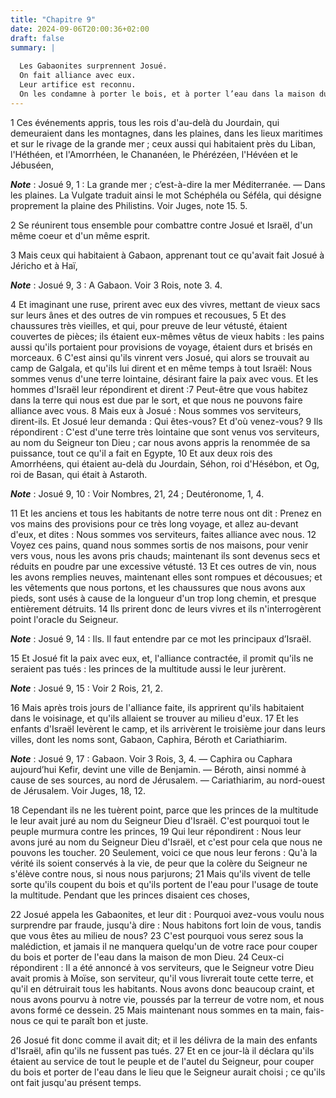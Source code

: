 ```yaml
---
title: "Chapitre 9"
date: 2024-09-06T20:00:36+02:00
draft: false
summary: |
  
  Les Gabaonites surprennent Josué.
  On fait alliance avec eux.
  Leur artifice est reconnu.
  On les condamne à porter le bois, et à porter l’eau dans la maison du Seigneur.
---
```



1 Ces événements appris, tous les rois d'au-delà du Jourdain, qui demeuraient dans les montagnes, dans les plaines, dans les lieux maritimes et sur le rivage de la grande mer ; ceux aussi qui habitaient près du Liban, l'Héthéen, et l'Amorrhéen, le Chananéen, le Phérézéen, l'Hévéen et le Jébuséen,

***Note*** :  Josué 9, 1 : La grande mer ; c’est-à-dire la mer Méditerranée. ― Dans les plaines. La Vulgate traduit ainsi le mot Schéphéla ou Séféla, qui désigne proprement la plaine des Philistins. Voir Juges, note 15. 5.

2 Se réunirent tous ensemble pour combattre contre Josué et Israël, d'un même coeur et d'un même esprit.


3 Mais ceux qui habitaient à Gabaon, apprenant tout ce qu'avait fait Josué à Jéricho et à Haï,

***Note*** :  Josué 9, 3 : A Gabaon. Voir 3 Rois, note 3. 4.

4 Et imaginant une ruse, prirent avec eux des vivres, mettant de vieux sacs sur leurs ânes et des outres de vin rompues et recousues, 5 Et des chaussures très vieilles, et qui, pour preuve de leur vétusté, étaient couvertes de pièces; ils étaient eux-mêmes vêtus de vieux habits : les pains aussi qu'ils portaient pour provisions de voyage, étaient durs et brisés en morceaux. 6 C'est ainsi qu'ils vinrent vers Josué, qui alors se trouvait au camp de Galgala, et qu'ils lui dirent et en même temps à tout Israël: Nous sommes venus d'une terre lointaine, désirant faire la paix avec vous. Et les hommes d'Israël leur répondirent et dirent :7 Peut-être que vous habitez dans la terre qui nous est due par le sort, et que nous ne pouvons faire alliance avec vous. 8 Mais eux à Josué : Nous sommes vos serviteurs, dirent-ils. Et Josué leur demanda : Qui êtes-vous? Et d'où venez-vous? 9 Ils répondirent : C'est d'une terre très lointaine que sont venus vos serviteurs, au nom du Seigneur ton Dieu ; car nous avons appris la
renommée de sa puissance, tout ce qu'il a fait en Egypte, 10 Et aux deux rois des Amorrhéens, qui étaient au-delà du Jourdain, Séhon, roi d'Hésébon, et Og, roi de Basan, qui était à Astaroth.

***Note*** :  Josué 9, 10 : Voir Nombres, 21, 24 ; Deutéronome, 1, 4.

11 Et les anciens et tous les habitants de notre terre nous ont dit : Prenez en vos mains des provisions pour ce très long voyage, et allez au-devant d'eux, et dites : Nous sommes vos serviteurs, faites alliance avec nous. 12 Voyez ces pains, quand nous sommes sortis de nos maisons, pour venir vers vous, nous les avons pris chauds; maintenant ils sont devenus secs et réduits en poudre par une excessive vétusté. 13 Et ces outres de vin, nous les avons remplies neuves, maintenant elles sont rompues et décousues; et les vêtements que nous portons, et les chaussures que nous avons aux pieds, sont usés à cause de la longueur d'un trop long chemin, et presque entièrement détruits. 14 Ils prirent donc de leurs vivres et ils n'interrogèrent point l'oracle du Seigneur.

***Note*** :  Josué 9, 14 : Ils. Il faut entendre par ce mot les principaux d’Israël.

15 Et Josué fit la paix avec eux, et, l'alliance contractée, il promit qu'ils ne seraient pas tués : les princes de la multitude aussi le leur jurèrent.

***Note*** :  Josué 9, 15 : Voir 2 Rois, 21, 2.


16 Mais après trois jours de l'alliance faite, ils apprirent qu'ils habitaient dans le voisinage, et qu'ils allaient se trouver au milieu d'eux. 17 Et les enfants d'Israël levèrent le camp, et ils arrivèrent le troisième jour dans leurs villes, dont les noms sont, Gabaon, Caphira, Béroth et Cariathiarim.

***Note*** :  Josué 9, 17 : Gabaon. Voir 3 Rois, 3, 4. ― Caphira ou Caphara aujourd’hui Kefir, devint une ville de Benjamin. ― Béroth, ainsi nommé à cause de ses sources, au nord de Jérusalem. ― Cariathiarim, au nord-ouest de Jérusalem. Voir Juges, 18, 12.

18 Cependant ils ne les tuèrent point, parce que les princes de la multitude le leur avait juré au nom du Seigneur Dieu d'Israël. C'est pourquoi tout le peuple murmura contre les princes, 19 Qui leur répondirent : Nous leur avons juré au nom du Seigneur Dieu d'Israël, et c'est pour cela que nous ne pouvons les toucher. 20 Seulement, voici ce que nous leur ferons : Qu'à la vérité ils soient conservés à la vie, de peur que la colère du Seigneur ne s'élève contre nous, si nous nous parjurons; 21 Mais qu'ils vivent de telle sorte qu'ils coupent du bois et qu'ils portent de l'eau pour l'usage de toute la multitude. Pendant que les princes disaient ces choses,


22 Josué appela les Gabaonites, et leur dit : Pourquoi avez-vous voulu nous surprendre par fraude, jusqu'à dire : Nous habitons fort loin de vous, tandis que vous êtes au milieu de nous? 23 C'est pourquoi vous serez sous la malédiction, et jamais il ne manquera quelqu'un de votre race pour couper du bois et porter de l'eau dans la maison de mon Dieu. 24 Ceux-ci répondirent : Il a été annoncé à vos serviteurs, que le Seigneur votre Dieu avait promis à Moïse, son serviteur, qu'il vous livrerait toute cette terre, et qu'il en détruirait tous les habitants. Nous avons donc beaucoup craint, et nous avons pourvu à notre vie, poussés par la terreur de votre nom, et nous avons formé ce dessein. 25 Mais maintenant nous sommes en ta main, fais-nous ce qui te paraît bon et juste.


26 Josué fit donc comme il avait dit; et il les délivra de la main des enfants d'Israël, afin qu'ils ne fussent pas tués. 27 Et en ce jour-là il déclara qu'ils étaient au service de tout le peuple et de l'autel du Seigneur, pour couper du bois et porter de l'eau dans le lieu que le Seigneur aurait choisi ; ce qu'ils ont fait jusqu'au présent temps.

